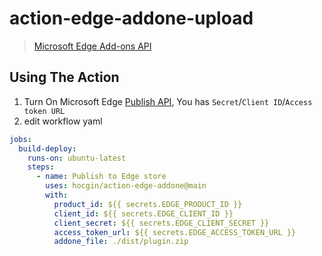# action-edge-addone-upload

> [Microsoft Edge Add-ons API](https://docs.microsoft.com/en-us/microsoft-edge/extensions-chromium/publish/api/using-addons-api)

## Using The Action

1. Turn On Microsoft Edge [Publish API](https://partner.microsoft.com/en-us/dashboard/microsoftedge/publishapi), You has `Secret`/`Client ID`/`Access token URL`
2. edit workflow yaml
```yaml
jobs:
  build-deploy:
    runs-on: ubuntu-latest
    steps:
      - name: Publish to Edge store
        uses: hocgin/action-edge-addone@main
        with:
          product_id: ${{ secrets.EDGE_PRODUCT_ID }}
          client_id: ${{ secrets.EDGE_CLIENT_ID }}
          client_secret: ${{ secrets.EDGE_CLIENT_SECRET }}
          access_token_url: ${{ secrets.EDGE_ACCESS_TOKEN_URL }}
          addone_file: ./dist/plugin.zip
```
